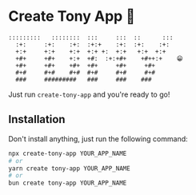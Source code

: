 # Create Tony App 🚀

```
:::::::::   ::::::::  :::     :::  ::      :::
  :+:     :+:    :+:  :+:+    :+:  :+:    :+:
  +:+     +:+    +:+  +:+ +:  +:+   +:+  +:+
  +#+     +#+    +:+  +#:  :+:+#+    +#++:+    😁
  +#+     +#+    +#+  +#+     +#+     +#+
  #+#     #+#    #+#  #+#     #+#     #+#
  ###     #########   ###     ###    ###
```

Just run `create-tony-app` and you're ready to go!

## Installation

Don't install anything, just run the following command:

```sh
npx create-tony-app YOUR_APP_NAME
# or
yarn create tony-app YOUR_APP_NAME
# or
bun create tony-app YOUR_APP_NAME
```
